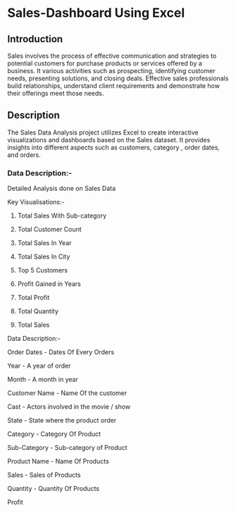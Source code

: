 # Sales-Dashboard Using Excel


## Introduction

Sales involves the process of effective communication and strategies to potential customers for purchase products or services offered by a business. It various activities such as prospecting, identifying customer needs, presenting solutions, and closing deals. Effective sales professionals build relationships, understand client requirements and demonstrate how their offerings meet those needs.

## Description

The Sales Data Analysis project utilizes Excel to create interactive visualizations and dashboards based on the Sales dataset. It provides insights into different aspects such as customers, category , order dates, and orders.

### Data Description:-

Detailed Analysis done on Sales Data

Key Visualisations:-

1. Total Sales With Sub-category

2. Total Customer Count

3. Total Sales In Year

4. Total Sales In City

5. Top 5 Customers

6. Profit Gained in Years

7. Total Profit

8. Total Quantity

9. Total Sales
    

Data Description:-

Order Dates - Dates Of Every Orders

Year - A year of order

Month - A month in year

Customer Name - Name Of the customer

Cast - Actors involved in the movie / show

State - State where the product order 

Category - Category Of Product

Sub-Category - Sub-category of Product

Product Name - Name Of Products

Sales - Sales of Products

Quantity - Quantity Of Products

Profit 
